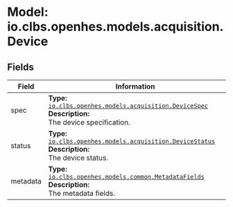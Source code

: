 # Model: io.clbs.openhes.models.acquisition.Device

## Fields

| Field | Information |
| --- | --- |
| spec | <b>Type:</b> [`io.clbs.openhes.models.acquisition.DeviceSpec`](model-io-clbs-openhes-models-acquisition-devicespec.md)<br><b>Description:</b><br>The device specification. |
| status | <b>Type:</b> [`io.clbs.openhes.models.acquisition.DeviceStatus`](model-io-clbs-openhes-models-acquisition-devicestatus.md)<br><b>Description:</b><br>The device status. |
| metadata | <b>Type:</b> [`io.clbs.openhes.models.common.MetadataFields`](model-io-clbs-openhes-models-common-metadatafields.md)<br><b>Description:</b><br>The metadata fields. |

